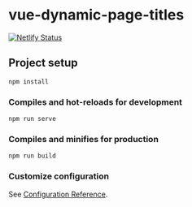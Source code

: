 # vue-dynamic-page-titles

[![Netlify Status](https://api.netlify.com/api/v1/badges/5fb1b726-6789-4fdb-9993-8bad8961b96f/deploy-status)](https://app.netlify.com/sites/infallible-leakey-f0c144/deploys)

## Project setup
```
npm install
```

### Compiles and hot-reloads for development
```
npm run serve
```

### Compiles and minifies for production
```
npm run build
```

### Customize configuration
See [Configuration Reference](https://cli.vuejs.org/config/).
